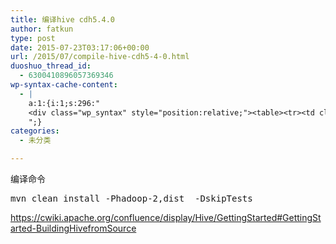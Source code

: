 ```yaml
---
title: 编译hive cdh5.4.0
author: fatkun
type: post
date: 2015-07-23T03:17:06+00:00
url: /2015/07/compile-hive-cdh5-4-0.html
duoshuo_thread_id:
  - 6300410896057369346
wp-syntax-cache-content:
  - |
    a:1:{i:1;s:296:"
    <div class="wp_syntax" style="position:relative;"><table><tr><td class="code"><pre class="html" style="font-family:monospace;">mvn clean install -Phadoop-2,dist  -DskipTests</pre></td></tr></table><p class="theCode" style="display:none;">mvn clean install -Phadoop-2,dist  -DskipTests</p></div>
    ";}
categories:
  - 未分类

---
```

编译命令
<pre escaped="true" lang="html">mvn clean install -Phadoop-2,dist  -DskipTests</pre>
https://cwiki.apache.org/confluence/display/Hive/GettingStarted#GettingStarted-BuildingHivefromSource